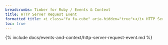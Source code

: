 ```yaml
---
breadcrumbs: Timber for Ruby / Events & Context
title: HTTP Server Request Event
formatted_title: <i class="fa fa-cube" aria-hidden="true"></i> HTTP Server Request Event
toc: true
---
```


{% include docs/events-and-context/http-server-request-event.md %}